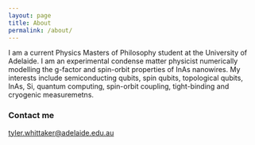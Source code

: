```yaml
---
layout: page
title: About
permalink: /about/
---
```


I am a current Physics Masters of Philosophy student at the University of Adelaide. I am an experimental condense matter physicist numerically modelling the g-factor and spin-orbit properties of InAs nanowires. My interests include  semiconducting qubits, spin qubits, topological qubits, InAs, Si, quantum computing, spin-orbit coupling, tight-binding and cryogenic measuremetns.

### Contact me

[tyler.whittaker@adelaide.edu.au](mailto:tyler.whittaker@adelaide.edu.au)
